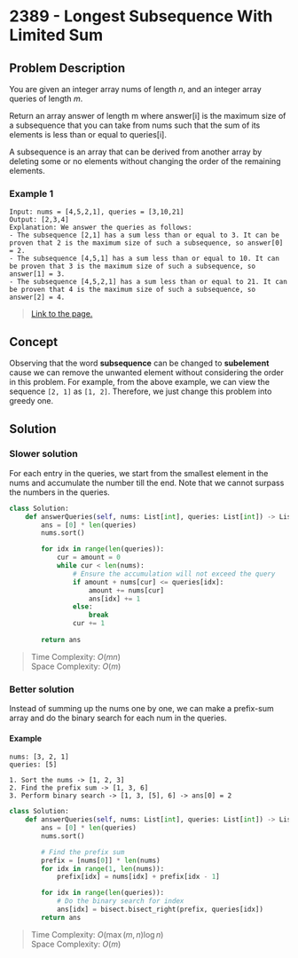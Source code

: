 # 2389 - Longest Subsequence With Limited Sum

## Problem Description
You are given an integer array nums of length $n$, and an integer array queries of length $m$.

Return an array answer of length m where $\text{answer[i]}$ is the maximum size of a subsequence that you can take from nums such that the sum of its elements is less than or equal to $\text{queries[i]}$.

A subsequence is an array that can be derived from another array by deleting some or no elements without changing the order of the remaining elements.

### Example 1
```text
Input: nums = [4,5,2,1], queries = [3,10,21]
Output: [2,3,4]
Explanation: We answer the queries as follows:
- The subsequence [2,1] has a sum less than or equal to 3. It can be proven that 2 is the maximum size of such a subsequence, so answer[0] = 2.
- The subsequence [4,5,1] has a sum less than or equal to 10. It can be proven that 3 is the maximum size of such a subsequence, so answer[1] = 3.
- The subsequence [4,5,2,1] has a sum less than or equal to 21. It can be proven that 4 is the maximum size of such a subsequence, so answer[2] = 4.
```

> [Link to the page.](https://leetcode.com/problems/longest-subsequence-with-limited-sum/description/)

## Concept
Observing that the word **subsequence** can be changed to **subelement** cause we can remove the unwanted element without considering the order in this problem. For example, from the above example, we can view the sequence `[2, 1]` as `[1, 2]`. Therefore, we just change this problem into greedy one.

## Solution

### Slower solution
For each entry in the $\text{queries}$, we start from the smallest element in the $\text{nums}$ and accumulate the number till the end. Note that we cannot surpass the numbers in the queries.

```python
class Solution:
    def answerQueries(self, nums: List[int], queries: List[int]) -> List[int]:
        ans = [0] * len(queries)
        nums.sort()

        for idx in range(len(queries)):
            cur = amount = 0
            while cur < len(nums):
                # Ensure the accumulation will not exceed the query
                if amount + nums[cur] <= queries[idx]:
                    amount += nums[cur]
                    ans[idx] += 1
                else:
                    break
                cur += 1
        
        return ans
```
> Time Complexity: $O(mn)$ \
> Space Complexity: $O(m)$

### Better solution
Instead of summing up the $\text{nums}$ one by one, we can make a prefix-sum array and do the binary search for each num in the queries.

#### Example
```
nums: [3, 2, 1]
queries: [5]

1. Sort the nums -> [1, 2, 3]
2. Find the prefix sum -> [1, 3, 6]
3. Perform binary search -> [1, 3, [5], 6] -> ans[0] = 2
```

```python
class Solution:
    def answerQueries(self, nums: List[int], queries: List[int]) -> List[int]:
        ans = [0] * len(queries)
        nums.sort()

        # Find the prefix sum
        prefix = [nums[0]] * len(nums)
        for idx in range(1, len(nums)):
            prefix[idx] = nums[idx] + prefix[idx - 1]

        for idx in range(len(queries)):
            # Do the binary search for index
            ans[idx] = bisect.bisect_right(prefix, queries[idx])
        return ans
```

> Time Complexity: $O(\max(m, n)\log{n})$ \
> Space Complexity: $O(m)$